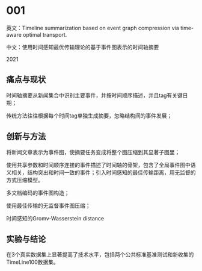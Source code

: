 # 001
英文：Timeline summarization based on event graph compression via time-aware optimal transport.

中文：使用时间感知最优传输理论的基于事件图表示的时间轴摘要

2021

## 痛点与现状

时间轴摘要从新闻集合中识别主要事件，并按时间顺序描述，并且tag有关键日期；

传统方法往往根据每个时间tag单独生成摘要，忽略结构间的事件发展；

## 创新与方法

将新闻文章表示为事件图，使摘要任务变成将整个图压缩到其显著子图里；

使用共享参数和时间顺序连接的事件描述了时间轴的骨架，包含了全局事件图中语义相关，结构突出和时间一致的事件；引入时间感知的最佳传输距离，用无监督的方式压缩模型。

多文档编码的事件图构造；

使用最佳传输的无监督事件图压缩；

时间感知的Gromv-Wasserstein distance

## 实验与结论

在3个真实数据集上显著提高了技术水平，包括两个公共标准基准测试和新收集的TimeLine100数据集。


